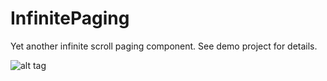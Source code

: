 # InfinitePaging
Yet another infinite scroll paging component. See demo project for details.

![alt tag](https://raw.github.com/CaptainTeemo/InfinitePaging/master/demo.gif)
